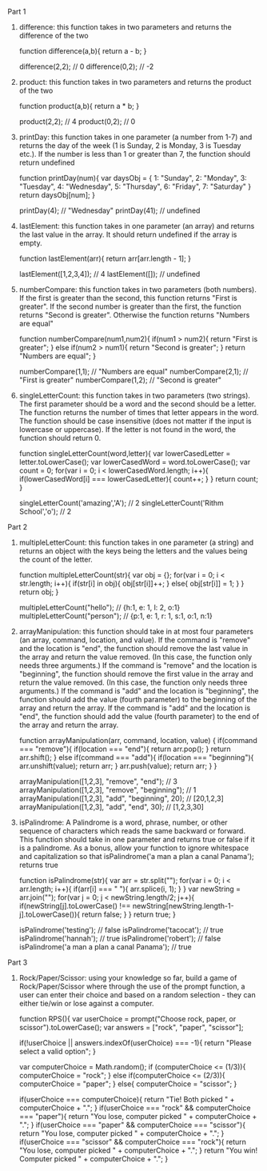 Part 1

1) difference: this function takes in two parameters and returns the difference of the two

	function difference(a,b){
		return a - b;
	}

	difference(2,2); // 0
	difference(0,2); // -2

2) product: this function takes in two parameters and returns the product of the two

	function product(a,b){
		return a * b;
	}
	
	product(2,2); // 4
	product(0,2); // 0

3) printDay: this function takes in one parameter (a number from 1-7) and returns the day of the week (1 is Sunday, 2 is Monday, 3 is Tuesday etc.). If the number is less than 1 or greater than 7, the function should return undefined

	function printDay(num){
		var daysObj = {
			1: "Sunday",
			2: "Monday",
			3: "Tuesday",
			4: "Wednesday",
			5: "Thursday",
			6: "Friday",
			7: "Saturday"
		}
		return daysObj[num];
	}

	printDay(4); // "Wednesday"
	printDay(41); // undefined

4) lastElement: this function takes in one parameter (an array) and returns the last value in the array. It should return undefined if the array is empty.

	function lastElement(arr){
		return arr[arr.length - 1];
	}
	
	lastElement([1,2,3,4]); // 4
	lastElement([]); // undefined

5) numberCompare: this function takes in two parameters (both numbers). If the first is greater than the second, this function returns "First is greater". If the second number is greater than the first, the function returns "Second is greater". Otherwise the function returns "Numbers are equal"

	function numberCompare(num1,num2){
		if(num1 > num2){
			return "First is greater";
		} else if(num2 > num1){
			return "Second is greater";
		}
		return "Numbers are equal";
	}
	
	numberCompare(1,1); // "Numbers are equal"
	numberCompare(2,1); // "First is greater"
	numberCompare(1,2); // "Second is greater"

6) singleLetterCount: this function takes in two parameters (two strings). The first parameter should be a word and the second should be a letter. The function returns the number of times that letter appears in the word. The function should be case insensitive (does not matter if the input is lowercase or uppercase). If the letter is not found in the word, the function should return 0.

	function singleLetterCount(word,letter){
		var lowerCasedLetter = letter.toLowerCase();
		var lowerCasedWord = word.toLowerCase();
		var count = 0;
		for(var i = 0; i < lowerCasedWord.length; i++){
			if(lowerCasedWord[i] === lowerCasedLetter){
				count++;
			}
		}
		return count;
	}
	
	singleLetterCount('amazing','A'); // 2
	singleLetterCount('Rithm School','o'); // 2

Part 2

1) multipleLetterCount: this function takes in one parameter (a string) and returns an object with the keys being the letters and the values being the count of the letter.

	function multipleLetterCount(str){
		var obj = {};
		for(var i = 0; i < str.length; i++){
			if(str[i] in obj){
				obj[str[i]]++;
			} else{
				obj[str[i]] = 1;
			}
		}
		return obj;
	}
	
	multipleLetterCount("hello"); // {h:1, e: 1, l: 2, o:1}
	multipleLetterCount("person"); // {p:1, e: 1, r: 1, s:1, o:1, n:1}

2) arrayManipulation: this function should take in at most four parameters (an array, command, location, and value). If the command is "remove" and the location is "end", the function should remove the last value in the array and return the value removed. (In this case, the function only needs three arguments.) If the command is "remove" and the location is "beginning", the function should remove the first value in the array and return the value removed. (In this case, the function only needs three arguments.) If the command is "add" and the location is "beginning", the function should add the value (fourth parameter) to the beginning of the array and return the array. If the command is "add" and the location is "end", the function should add the value (fourth parameter) to the end of the array and return the array.

	function arrayManipulation(arr, command, location, value) {
	  if(command === "remove"){
	    if(location === "end"){
	      return arr.pop();
	    } 
	    return arr.shift(); 
	  } else if(command === "add"){
	    if(location === "beginning"){
	      arr.unshift(value);
	      return arr;
	    } 
	    arr.push(value);
	    return arr;
	  }
	}
	
	arrayManipulation([1,2,3], "remove", "end"); // 3
	arrayManipulation([1,2,3], "remove", "beginning"); // 1
	arrayManipulation([1,2,3], "add", "beginning", 20); // [20,1,2,3]
	arrayManipulation([1,2,3], "add", "end", 30); // [1,2,3,30]

3) isPalindrome: A Palindrome is a word, phrase, number, or other sequence of characters which reads the same backward or forward. This function should take in one parameter and returns true or false if it is a palindrome. As a bonus, allow your function to ignore whitespace and capitalization so that isPalindrome('a man a plan a canal Panama'); returns true

	function isPalindrome(str){
	  var arr = str.split("");
	  for(var i = 0; i < arr.length; i++){
	    if(arr[i] === " "){
	      arr.splice(i, 1);
	    }
	  }
	  var newString = arr.join("");
	  for(var j = 0; j < newString.length/2; j++){
	    if(newString[j].toLowerCase() !== newString[newString.length-1-j].toLowerCase()){
	      return false;
	    }
	  }
	  return true;
	}
	
	isPalindrome('testing'); // false
	isPalindrome('tacocat'); // true
	isPalindrome('hannah'); // true
	isPalindrome('robert'); // false
	isPalindrome('a man a plan a canal Panama'); // true

Part 3

1) Rock/Paper/Scissor: using your knowledge so far, build a game of Rock/Paper/Scissor where through the use of the prompt function, a user can enter their choice and based on a random selection - they can either tie/win or lose against a computer.

	function RPS(){
	  var userChoice = prompt("Choose rock, paper, or scissor").toLowerCase();
	  var answers = ["rock", "paper", "scissor"];
	
	  if(!userChoice || answers.indexOf(userChoice) === -1){
	    return "Please select a valid option";
	  }
	
	  var computerChoice = Math.random();
	  if (computerChoice <= (1/3)){
	    computerChoice = "rock";
	  } else if(computerChoice <= (2/3)){
	    computerChoice = "paper";
	  } else{
	    computerChoice = "scissor";
	  }
	
	  if(userChoice === computerChoice){
	    return "Tie! Both picked " + computerChoice + ".";
	  }
	  if(userChoice === "rock" && computerChoice === "paper"){
	    return "You lose, computer picked " + computerChoice + ".";
	  }
	  if(userChoice === "paper" && computerChoice === "scissor"){
	    return "You lose, computer picked " + computerChoice + ".";
	  }
	  if(userChoice === "scissor" && computerChoice === "rock"){
	    return "You lose, computer picked " + computerChoice + ".";
	  }
	  return "You win! Computer picked " + computerChoice + ".";
	}